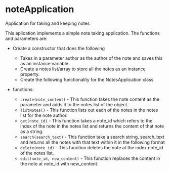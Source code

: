 # noteApplication
Application for taking and keeping notes

This aplication implements a simple note taking application. The functions and parameters are:

- Create a constructor that does the following
    * Takes in a parameter author as the author of the note and saves this as an instance variable.
    * Create a notes list/array to store all the notes as an instance property.
    * Create the following functionality for the NotesApplication class

- functions:
    * `create(note_content)` - This function takes the note content as the parameter and adds it to the notes list of the object.
    * `listNotes()` - This function lists out each of the notes in the notes list for the note author.
	* `get(note_id)` - This function takes a note_id which refers to the index of the note in the notes list and returns the content of that note as a string.
    * `search(search_text)` - This function take a search string, search_text and returns all the notes with that text within it in the following format
    * `delete(note_id)` - This function deletes the note at the index note_id of the notes list.
    * `edit(note_id, new_content)` - This function replaces the content in the note at note_id with new_content.